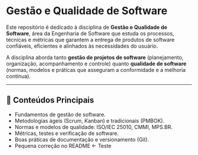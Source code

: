 # Gestão e Qualidade de Software

Este repositório é dedicado à disciplina de **Gestão e Qualidade de Software**, área da Engenharia de Software que estuda os processos, técnicas e métricas que garantem a entrega de produtos de software confiáveis, eficientes e alinhados às necessidades do usuário.

A disciplina aborda tanto **gestão de projetos de software** (planejamento, organização, acompanhamento e controle) quanto **qualidade de software** (normas, modelos e práticas que asseguram a conformidade e a melhoria contínua).

---

## 📌 Conteúdos Principais
- Fundamentos de gestão de software.  
- Metodologias ágeis (Scrum, Kanban) e tradicionais (PMBOK).  
- Normas e modelos de qualidade: ISO/IEC 25010, CMMI, MPS.BR.  
- Métricas, testes e verificação de software.  
- Boas práticas de documentação e versionamento (Git).
- Pequena correção no README <- Teste

